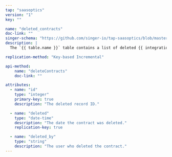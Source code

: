 ```yaml
---
tap: "saasoptics"
version: "1"
key: ""

name: "deleted_contracts"
doc-link: ""
singer-schema: "https://github.com/singer-io/tap-saasoptics/blob/master/tap_saasoptics/schemas/deleted_contracts.json"
description: |
  The `{{ table.name }}` table contains a list of deleted {{ integration.display_name }} contracts.

replication-method: "Key-based Incremental"

api-method:
    name: "deleteContracts"
    doc-link: ""

attributes:
  - name: "id"
    type: "integer"
    primary-key: true
    description: "The deleted record ID."

  - name: "deleted"
    type: "date-time"
    description: "The date the contract was deleted."
    replication-key: true

  - name: "deleted_by"
    type: "string"
    description: "The user who deleted the contract."
---
```

